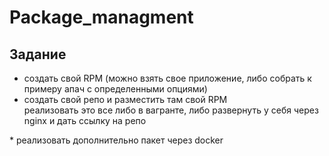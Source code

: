 # Package_managment

## Задание

- создать свой RPM (можно взять свое приложение, либо собрать к примеру апач с определенными опциями)
- создать свой репо и разместить там свой RPM \
реализовать это все либо в вагранте, либо развернуть у себя через nginx и дать ссылку на репо

\* реализовать дополнительно пакет через docker

